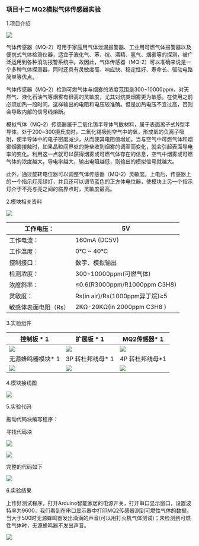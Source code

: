 ### 项目十二 MQ2模拟气体传感器实验

1.项目介绍

![](./media/image-20250723163048771.png)

气体传感器（MQ-2）可用于家庭用气体泄漏报警器、工业用可燃气体报警器以及便携式气体检测仪器，适宜于液化气、苯、烷、酒精、氢气、烟雾等的探测，被广泛运用到各种消防报警系统中。故因此，气体传感器（MQ-2）可以准确来说是一个多种气体探测器，同时还具有灵敏度高、响应快、稳定性好、寿命长、驱动电路简单等优点。

气体传感器（MQ-2）检测可燃气体与烟雾的浓度范围是300~10000ppm，对天然气、液化石油气等烟雾有很高的灵敏度，尤其对烷类烟雾更为敏感。在使用之前必须加热一段时间，这样输出的电阻和电压较准确。但是加热电压不宜过高，否则会导致内部的信号线熔断。

模拟气体（MQ-2）传感器属于二氧化锡半导体气敏材料，属于表面离子式N型半导体。处于200~300摄氏度时，二氧化锡吸附空气中的氧，形成氧的负离子吸附，使半导体中的电子密度减少，从而使其电阻值增加。当与空气中可燃气体和烟雾烟雾接触时，如果晶粒间界处的势垒收到烟雾的调至而变化，就会引起表面导电率的变化。利用这一点就可以获得烟雾或可燃气体存在的信息，空气中烟雾或可燃气体的浓度越大，导电率越大，输出电阻越低，则输出的模拟信号就越大。

此外，通过旋转电位器可以调整气体传感器（MQ-2）灵敏度。上电后，传感器上的一个指示灯亮绿灯，并且还可以调节蓝色的正方体电位器，使模块上另一个指示灯介于不亮与亮之间的临界点时，灵敏度最高。

2.模块相关资料

![](./media/image-20250723163115499.png)

| 工作电压：           | 5V                             |
| -------------------- | ------------------------------ |
| 工作电流：           | 160mA (DC5V)                   |
| 工作温度：           | 0°C ~ 40°C                     |
| 控制接口：           | 数字、模拟输出                 |
| 检测浓度：           | 300-10000ppm(可燃气体)         |
| 浓度斜率：           | ≤0.6(R3000ppm/R1000ppm C3H8)   |
| 灵敏度：             | Rs(in air)/Rs(1000ppm异丁烷)≥5 |
| 敏感体表面电阻（Rs） | 2KΩ-20KΩ(in 2000ppm C3H8 )     |

3.实验组件

| 控制板 * 1                               | 扩展板 * 1                               | MQ2传感器* 1                             |
| ---------------------------------------- | ---------------------------------------- | ---------------------------------------- |
| ![](./media/image-20250723144253824.png) | ![](./media/image-20250723144304891.png) | ![](./media/image-20250723163048771.png) |
| 无源蜂鸣器模块* 1                        | 3P 转杜邦线母* 1                         | 4P 转杜邦线母*1                          |
| ![](./media/image-20250723151211299.png) | ![](./media/image-20250723144330632.png) | ![](./media/image-20250723154230450.png) |

4.模块接线图

![](./media/image-20250723163516262.png)

5.实验代码

拖动代码块编写程序：

寻找代码块

![](./media/image-20250723163550113.png)

![](./media/image-20250723163557298.png)

完整的代码如下

![](./media/image-20250723163615055.png)

6.实验结果

上传好测试程序，打开Arduino智能家居的电源开关，打开串口显示窗口，设置波特率为9600，我们看到在串口显示器中打印MQ2传感器测到可燃性气体的数据，当大于500时无源蜂鸣器发出滴滴的声音(可以用打火机气体测试)；未检测到可燃性气体时，无源蜂鸣器不发出声音。

![](./media/image-20250723163730698.png)

